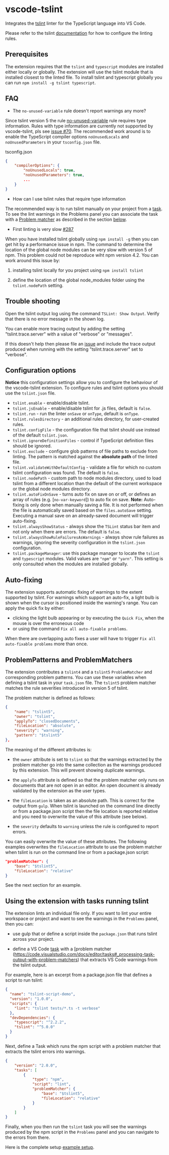 # vscode-tslint

Integrates the [tslint](https://github.com/palantir/tslint) linter for the TypeScript language into VS Code.

Please refer to the tslint [documentation](https://github.com/palantir/tslint) for how to configure the linting rules.

## Prerequisites

The extension requires that the `tslint` and `typescript` modules are installed either locally or globally. The extension will use the tslint module that is installed closest to the linted file. To install tslint and typescript globally you can run `npm install -g tslint typescript`.

## FAQ

- The `no-unused-variable` rule doesn't report warnings any more?

Since tslint version 5 the rule [no-unused-variable](https://palantir.github.io/tslint/rules/no-unused-variable/) rule requires type information. Rules with type information are currently not supported by vscode-tslint, pls see [issue #70](https://github.com/Microsoft/vscode-tslint/issues/70#issuecomment-241041929). The recommended work around is to enable the TypeScript compiler options `noUnusedLocals` and `noUnusedParameters` in your `tsconfig.json` file.

tsconfig.json

```json
{
    "compilerOptions": {
        "noUnusedLocals": true,
        "noUnusedParameters": true,
        ...
	}
}
```

- How can I use tslint rules that require type information

The recommended way is to run tslint manually on your project from a [task](https://code.visualstudio.com/docs/editor/tasks). To see the lint warnings in the Problems panel you can associate the task with a [Problem matcher](https://code.visualstudio.com/docs/editor/tasks#_processing-task-output-with-problem-matchers) as described in the section [below](#Using-the-extension-with-tasks-running-tslint).

- First linting is very slow [#287](https://github.com/Microsoft/vscode-tslint/issues/287)

When you have installed tslint globally using `npm install -g` then you can get hit by a performance issue in npm. The command to determine the location of the global node modules can be very slow with version 5 of npm. This problem could not be reproduce wiht npm version 4.2. You can work around this issue by:

1. installing tslint locally for you project using `npm install tslint`

1. define the location of the global node_modules folder using the `tslint.nodePath` setting.

## Trouble shooting

Open the tslint output log using the command `TSLint: Show Output`. Verify that there is no error message in the shown log.


You can enable more tracing output by adding the setting "tslint.trace.server" with a value of "verbose" or "messages".

If this doesn't
help then please file an [issue](https://github.com/Microsoft/vscode-tslint/issues/new) and include the trace output produced when running with the setting "tslint.trace.server" set to "verbose".

## Configuration options

**Notice** this configuration settings allow you to configure the behaviour of the vscode-tslint extension. To configure rules and tslint options you should use the `tslint.json` file.

- `tslint.enable` - enable/disable tslint.
- `tslint.jsEnable` - enable/disable tslint for .js files, default is `false`.
- `tslint.run` - run the linter `onSave` or `onType`, default is `onType`.
- `tslint.rulesDirectory` - an additional rules directory, for user-created rules.
- `tslint.configFile` - the configuration file that tslint should use instead of the default `tslint.json`.
- `tslint.ignoreDefinitionFiles` - control if TypeScript definition files should be ignored.
- `tslint.exclude` - configure glob patterns of file paths to exclude from linting. The pattern is matched against the **absolute path** of the linted file.
- `tslint.validateWithDefaultConfig` - validate a file for which no custom tslint configuration was found. The default is `false`.
- `tslint.nodePath` - custom path to node modules directory, used to load tslint from a different location than the default of the current workspace or the global node modules directory.
- `tslint.autoFixOnSave` -  turns auto fix on save on or off, or defines an array of rules (e.g. [`no-var-keyword`]) to auto fix on save. **Note:** Auto-fixing is only done when manually saving a file. It is not performed when the file is automatically saved based on the `files.autoSave` setting. Executing a manual save on an already-saved document will trigger auto-fixing.
- `tslint.alwaysShowStatus` - always show the `TSLint` status bar item and not only when there are errors. The default is `false`.
- `tslint.alwaysShowRuleFailuresAsWarnings` - always show rule failures as warnings, ignoring the severity configuration in the `tslint.json` configuration.
- `tslint.packageManager`: use this package manager to locate the `tslint` and `typescript` modules. Valid values are `"npm"` or `"yarn"`. This setting is only consulted when the modules are installed globally.

## Auto-fixing

The extension supports automatic fixing of warnings to the extent supported by tslint. For warnings which support an auto-fix, a light bulb is shown when the cursor is positioned inside the warning's range. You can apply the quick fix by either:

- clicking the light bulb appearing or by executing the `Quick Fix`, when the mouse is over the erroneous code
- or using the command `Fix all auto-fixable problems`.

When there are overlapping auto fixes a user will have to trigger `Fix all auto-fixable problems` more than once.

## ProblemPatterns and ProblemMatchers

The extension contributes a `tslint4` and a `tslint5` `ProblemMatcher` and corresponding problem patterns. You can use these variables when defining a tslint task in your `task.json` file. The `tslint5` problem matcher matches the rule severities introduced in version 5 of tslint.

The problem matcher is defined as follows:

```json
{
    "name": "tslint5",
    "owner": "tslint",
    "applyTo": "closedDocuments",
    "fileLocation": "absolute",
    "severity": "warning",
    "pattern": "$tslint5"
},
```

The meaning of the different attributes is:

- the `owner` attribute is set to `tslint` so that the warnings extracted by the problem matcher go into the same collection as the warnings produced by this extension. This will prevent showing duplicate warnings.

- the `applyTo` attribute is defined so that the problem matcher only runs on documents that are not open in an editor. An open document is already validated by the extension as the user types.
- the `fileLocation` is taken as an absolute path. This is correct for the output from `gulp`. When tslint is launched on the command line directly or from a package.json script then the file location is reported relative and you need to overwrite the value of this attribute (see below).
- the `severity` defaults to `warning` unless the rule is configured to report errors.

You can easily overwrite the value of these attributes. The following examples overwrites the `fileLocation` attribute to use the problem matcher when tslint is run on the command line or from a package.json script:

```json
"problemMatcher": {
    "base": "$tslint5",
    "fileLocation": "relative"
}
```

See the next section for an example.

## Using the extension with tasks running tslint

The extension lints an individual file only. If you want to lint your entire workspace or project and want to see
the warnings in the `Problems` panel, then you can:

- use gulp that or define a script inside the `package.json` that runs tslint across your project.

- define a VS Code [task](https://code.visualstudio.com/docs/editor/tasks) with a [problem matcher (https://code.visualstudio.com/docs/editor/tasks#_processing-task-output-with-problem-matchers) that extracts VS Code warnings from the tslint output.

For example, here is an excerpt from a package.json file that defines a script to run tslint:

```json
{
  "name": "tslint-script-demo",
  "version": "1.0.0",
  "scripts": {
    "lint": "tslint tests/*.ts -t verbose"
  },
  "devDependencies": {
    "typescript": "^2.2.2",
    "tslint": "^5.0.0"
  }
}

```

Next, define a Task which runs the npm script with a problem matcher that extracts the tslint errors into warnings.

```json
{
    "version": "2.0.0",
    "tasks": [
        {
            "type": "npm",
            "script": "lint",
            "problemMatcher": {
                "base": "$tslint5",
                "fileLocation": "relative"
            }
        }
    ]
}
```

Finally, when you then run the `tslint` task you will see the warnings produced by the npm script in the `Problems` panel and you can navigate to the errors from there.

Here is the complete setup [example setup](https://github.com/Microsoft/vscode-tslint/tree/master/tslint-tests).
